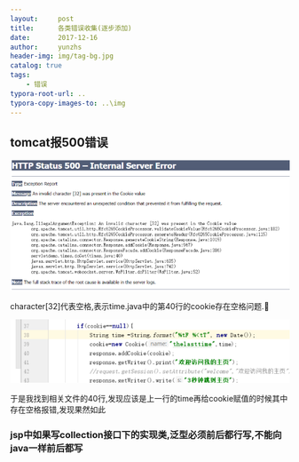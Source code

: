 ```yaml
---
layout:     post
title:      各类错误收集(逐步添加)
date:       2017-12-16
author:     yunzhs
header-img: img/tag-bg.jpg
catalog: true
tags:
    - 错误
typora-root-url: ..
typora-copy-images-to: ..\img
---
```


## tomcat报500错误

![err500](/img/err500.png)

character[32]代表空格,表示time.java中的第40行的cookie存在空格问题.

![fgfg](/img/fgfg.png)

于是我找到相关文件的40行,发现应该是上一行的time再给cookie赋值的时候其中存在空格报错,发现果然如此

### jsp中如果写collection接口下的实现类,泛型必须前后都行写,不能向java一样前后都写

